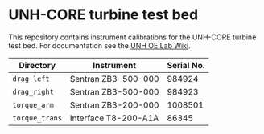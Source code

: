 UNH-CORE turbine test bed
=========================

This repository contains instrument calibrations for the UNH-CORE turbine test 
bed. For documentation see the 
[UNH OE Lab Wiki](https://marine.unh.edu/oelab/wiki).

| Directory      | Instrument           | Serial No. |
|----------------|----------------------|------------|
| `drag_left`    | Sentran ZB3-500-000  | 984924     |
| `drag_right`   | Sentran ZB3-500-000  | 984923     |
| `torque_arm`   | Sentran ZB3-200-000  | 1008501    |
| `torque_trans` | Interface T8-200-A1A | 86345      |

